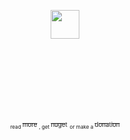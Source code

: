 ﻿\
­

<p align="center">   <img height="46" src="http://u.cubeupload.com/KS91293/MailSendersIcon.png"/>  </p>

\
­

## ­


<p align="center"><sub><sub> <sub> read </sub> </sub></sub>  <a href="https://gist.github.com/KamilSzymborski/b34296581c107e0f126f070972b79dc8"><sub><sub>more</sub></sub></a><sub><sub> <sub>, get </sub> </sub></sub>  <a href="https://www.nuget.org/packages/MailSenders/1.0.0"><sub><sub>nuget</sub></sub></a> <sub><sub> <sub> or make a </sub> </sub></sub>  <a href="https://www.paypal.me/kamilszymborski/1eur"><sub><sub>donation</sub></sub></a></p>
